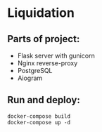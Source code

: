 # Liquidation
## Parts of project:
- Flask server with gunicorn
- Nginx reverse-proxy
- PostgreSQL
- Aiogram
## Run and deploy:
```
docker-compose build
docker-compose up -d
```
